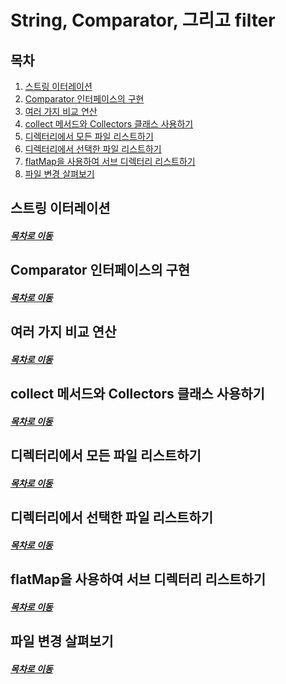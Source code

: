 String, Comparator, 그리고 filter
=====
## 목차
1. [스트링 이터레이션](#스트링-이터레이션)
2. [Comparator 인터페이스의 구현](#Comparator-인터페이스의-구현)
3. [여러 가지 비교 연산](#여러-가지-비교-연산)
4. [collect 메서드와 Collectors 클래스 사용하기](#collect-메서드와-Collectors-클래스-사용하기)
5. [디렉터리에서 모든 파일 리스트하기](#디렉터리에서-모든-파일-리스트하기)
6. [디렉터리에서 선택한 파일 리스트하기](#디렉터리에서-선택한-파일-리스트하기)
7. [flatMap을 사용하여 서브 디렉터리 리스트하기](#flatMap을-사용하여-서브-디렉터리-리스트하기)
8. [파일 변경 살펴보기](#파일-변경-살펴보기)

## 스트링 이터레이션


##### [목차로 이동](#목차)

## Comparator 인터페이스의 구현


##### [목차로 이동](#목차)

## 여러 가지 비교 연산


##### [목차로 이동](#목차)

## collect 메서드와 Collectors 클래스 사용하기


##### [목차로 이동](#목차)

## 디렉터리에서 모든 파일 리스트하기


##### [목차로 이동](#목차)

## 디렉터리에서 선택한 파일 리스트하기


##### [목차로 이동](#목차)

## flatMap을 사용하여 서브 디렉터리 리스트하기


##### [목차로 이동](#목차)

## 파일 변경 살펴보기


##### [목차로 이동](#목차)